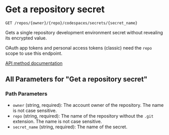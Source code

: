 # Get a repository secret

`GET /repos/{owner}/{repo}/codespaces/secrets/{secret_name}`

Gets a single repository development environment secret without revealing its encrypted value.

OAuth app tokens and personal access tokens (classic) need the `repo` scope to use this endpoint.

[API method documentation](https://docs.github.com/rest/codespaces/repository-secrets#get-a-repository-secret)

## All Parameters for "Get a repository secret"

### Path Parameters

- `owner` (string, required): The account owner of the repository. The name is not case sensitive.
- `repo` (string, required): The name of the repository without the `.git` extension. The name is not case sensitive.
- `secret_name` (string, required): The name of the secret.